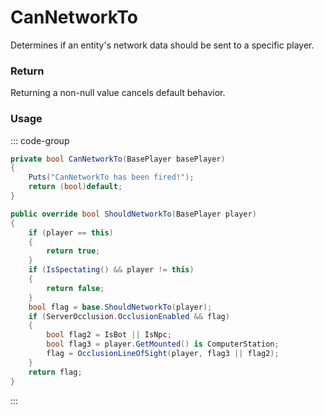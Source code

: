 # CanNetworkTo
<Badge type="info" text="Player"/>[<Badge type="danger" text="Carbon Compatible"/>](https://github.com/CarbonCommunity/Carbon)[<Badge type="warning" text="Oxide Compatible"/>](https://github.com/OxideMod/Oxide.Rust)
Determines if an entity's network data should be sent to a specific player.

### Return
Returning a non-null value cancels default behavior.

### Usage
::: code-group
```csharp [Example]
private bool CanNetworkTo(BasePlayer basePlayer)
{
	Puts("CanNetworkTo has been fired!");
	return (bool)default;
}
```
```csharp [Source — Assembly-CSharp @ BasePlayer]
public override bool ShouldNetworkTo(BasePlayer player)
{
	if (player == this)
	{
		return true;
	}
	if (IsSpectating() && player != this)
	{
		return false;
	}
	bool flag = base.ShouldNetworkTo(player);
	if (ServerOcclusion.OcclusionEnabled && flag)
	{
		bool flag2 = IsBot || IsNpc;
		bool flag3 = player.GetMounted() is ComputerStation;
		flag = OcclusionLineOfSight(player, flag3 || flag2);
	}
	return flag;
}

```
:::
